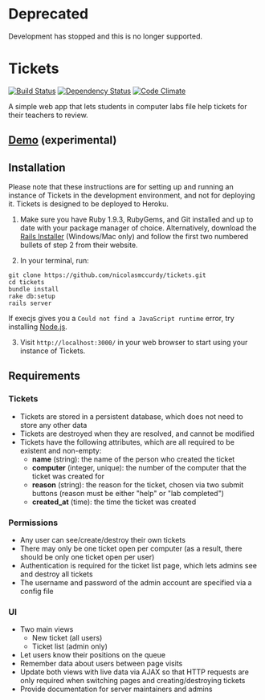 # Deprecated
Development has stopped and this is no longer supported.

# Tickets
[![Build Status](https://secure.travis-ci.org/nicolasmccurdy/tickets.png?branch=master)](http://travis-ci.org/nicolasmccurdy/tickets)
[![Dependency Status](https://gemnasium.com/nicolasmccurdy/tickets.png)](https://gemnasium.com/nicolasmccurdy/tickets) 
[![Code Climate](https://codeclimate.com/github/nicolasmccurdy/tickets.png)](https://codeclimate.com/github/nicolasmccurdy/tickets)

A simple web app that lets students in computer labs file help tickets for their
teachers to review.

## [Demo](http://tickets-demo.herokuapp.com/) (experimental)

## Installation

Please note that these instructions are for setting up and running an instance of Tickets in the development environment, and not for deploying it. Tickets is designed to be deployed to Heroku.

1. Make sure you have Ruby 1.9.3, RubyGems, and Git installed and up to date with your package manager of choice. Alternatively, download the [Rails Installer](http://railsinstaller.org/) (Windows/Mac only) and follow the first two numbered bullets of step 2 from their website.

2. In your terminal, run:
```shell
git clone https://github.com/nicolasmccurdy/tickets.git
cd tickets
bundle install
rake db:setup
rails server
```
If execjs gives you a `Could not find a JavaScript runtime` error, try installing [Node.js](http://nodejs.org/).

3. Visit `http://localhost:3000/` in your web browser to start using your instance of Tickets.

## Requirements

### Tickets
- Tickets are stored in a persistent database, which does not need to store any other data
- Tickets are destroyed when they are resolved, and cannot be modified
- Tickets have the following attributes, which are all required to be existent and non-empty:
  - __name__ (string): the name of the person who created the ticket
  - __computer__ (integer, unique): the number of the computer that the ticket was created for
  - __reason__ (string): the reason for the ticket, chosen via two submit buttons (reason must be either "help" or "lab completed")
  - __created_at__ (time): the time the ticket was created

### Permissions
- Any user can see/create/destroy their own tickets
- There may only be one ticket open per computer (as a result, there should be only one ticket open per user)
- Authentication is required for the ticket list page, which lets admins see and destroy all tickets
- The username and password of the admin account are specified via a config file

### UI
- Two main views
  - New ticket (all users)
  - Ticket list (admin only)
- Let users know their positions on the queue
- Remember data about users between page visits
- Update both views with live data via AJAX so that HTTP requests are only required when switching pages and creating/destroying tickets
- Provide documentation for server maintainers and admins
